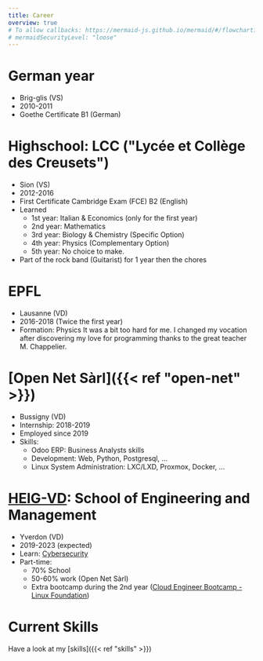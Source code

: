 ```yaml
---
title: Career
overview: true
# To allow callbacks: https://mermaid-js.github.io/mermaid/#/flowchart?id=interaction
# mermaidSecurityLevel: "loose" 
---
```


# German year
* Brig-glis (VS)
* 2010-2011
* Goethe Certificate B1 (German)

# Highschool: LCC ("Lycée et Collège des Creusets")
* Sion (VS)
* 2012-2016
* First Certificate Cambridge Exam (FCE) B2 (English)
* Learned
  * 1st year: Italian & Economics (only for the first year)
  * 2nd year: Mathematics
  * 3rd year: Biology & Chemistry (Specific Option)
  * 4th year: Physics (Complementary Option)
  * 5th year: No choice to make.
* Part of the rock band (Guitarist) for 1 year then the chores

# EPFL
* Lausanne (VD)
* 2016-2018 (Twice the first year)
* Formation: Physics
It was a bit too hard for me. I changed my vocation after discovering my love for programming thanks to the great teacher M. Chappelier.


# [Open Net Sàrl]({{< ref "open-net" >}})
* Bussigny (VD)
* Internship: 2018-2019
* Employed since 2019
* Skills:
  * Odoo ERP: Business Analysts skills
  * Development: Web, Python, Postgresql, ...
  * Linux System Administration: LXC/LXD, Proxmox, Docker, ...
  

# [HEIG-VD](https://heig-vd.ch/en): School of Engineering and Management
* Yverdon (VD)
* 2019-2023 (expected)
* Learn: [Cybersecurity](https://heig-vd.ch/formations/bachelor/filieres/informatique-et-systemes-de-communication/securite-informatique)
* Part-time:
  * 70% School
  * 50-60% work (Open Net Sàrl)
  * Extra bootcamp during the 2nd year
    ([Cloud Engineer Bootcamp - Linux Foundation](https://training.linuxfoundation.org/training/cloud-engineer-bootcamp/))



# Current Skills
Have a look at my [skills]({{< ref "skills" >}})

<!-- 
{{<rawhtml>}}
<script>
  var callback = function () {
      alert('A callback was triggered');
  };
</script>
{{</rawhtml>}} 

```mermaid
flowchart TB
    A([Highschool: Biology & Chemistry])
    B([EPFL: Physic])
    C([Heig-vd: Computer Science])
    A-- Wanted to learn more --&gt;B 
    B-- Discover CS: Reconversion --&gt;C
    click A callback "Tooltip for a callback"
    click B "https://www.github.com" "This is a tooltip for a link"
    click C call callback() "Tooltip for a callback"
    click D href "https://www.github.com" "This is a tooltip for a link"
```  -->
